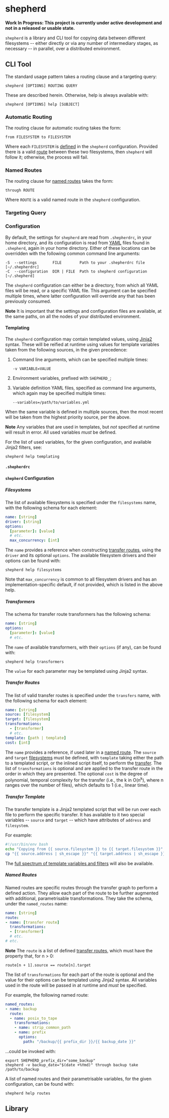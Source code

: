 # shepherd

**Work In Progress: This project is currently under active development
and not in a released or usable state.**

`shepherd` is a library and CLI tool for copying data between different
filesystems -- either directly or via any number of intermediary stages,
as necessary -- in parallel, over a distributed environment.

## CLI Tool

The standard usage pattern takes a routing clause and a targeting query:

    shepherd [OPTIONS] ROUTING QUERY

These are described herein. Otherwise, help is always available with:

    shepherd [OPTIONS] help [SUBJECT]

<!-- TODO: More operation modes, such as reporting, restarting, etc. -->

### Automatic Routing

The routing clause for automatic routing takes the form:

    from FILESYSTEM to FILESYSTEM

Where each `FILESYSTEM` is [defined](#filesystems) in the `shepherd`
configuration. Provided there is a valid [route](#transfer-routes)
between these two filesystems, then `shepherd` will follow it;
otherwise, the process will fail.

### Named Routes

The routing clause for [named routes](#named-routes-1) takes the form:

    through ROUTE

Where `ROUTE` is a valid named route in the `shepherd` configuration.

### Targeting Query

<!-- TODO -->

### Configuration

By default, the settings for `shepherd` are read from `.shepherdrc`, in
your home directory, and its configuration is read from
[YAML](https://yaml.org/) files found in `.shepherd`, again in your home
directory. Either of these locations can be overridden with the
following common command line arguments:

    -S  --settings       FILE        Path to your .shepherdrc file   [~/.shepherdrc]
    -C  --configuration  DIR | FILE  Path to shepherd configuration  [~/.shepherd]

The `shepherd` configuration can either be a directory, from which all
YAML files will be read, or a specific YAML file. This argument can be
specified multiple times, where latter configuration will override any
that has been previously consumed.

**Note** It is important that the settings and configuration files are
available, at the same paths, on all the nodes of your distributed
environment.

#### Templating

The `shepherd` configuration may contain templated values, using
[Jinja2](https://palletsprojects.com/p/jinja/) syntax. These will be
reified at runtime using values for template variables taken from the
following sources, in the given precedence:

1. Command line arguments, which can be specified multiple times:

       -v VARIABLE=VALUE

2. Environment variables, prefixed with `SHEPHERD_`;

3. Variable definition YAML files, specified as command line arguments,
   which again may be specified multiple times:

       --variables=/path/to/variables.yml

When the same variable is defined in multiple sources, then the most
recent will be taken from the highest priority source, per the above.

**Note** Any variables that are used in templates, but _not_ specified
at runtime will result in error. All used variables _must_ be defined.

For the list of used variables, for the given configuration, and
available Jinja2 filters, see:

    shepherd help templating

#### `.shepherdrc`

<!-- TODO -->

#### `shepherd` Configuration

##### Filesystems

The list of available filesystems is specified under the `filesystems`
name, with the following schema for each element:

```yaml
name: [string]
driver: [string]
options:
  [parameter]: [value]
  # etc.
  max_concurrency: [int]
```

The `name` provides a reference when constructing [transfer
routes](#transfer-routes), using the `driver` and its optional
`options`. The available filesystem drivers and their options can be
found with:

    shepherd help filesystems

Note that `max_concurrency` is common to all filesystem drivers and has
an implementation-specific default, if not provided, which is listed in
the above help.

##### Transformers

The schema for transfer route transformers has the following schema:

```yaml
name: [string]
options:
  [parameter]: [value]
  # etc.
```

The `name` of available transformers, with their `options` (if any),
can be found with:

    shepherd help transformers

The `value` for each parameter may be templated using Jinja2 syntax.

##### Transfer Routes

The list of valid transfer routes is specified under the `transfers`
name, with the following schema for each element:

```yaml
name: [string]
source: [filesystem]
target: [filesystem]
transformations:
  - [transformer]
  # etc.
template: [path | template]
cost: [int]
```

The `name` provides a reference, if used later in a [named
route](#named-routes-1). The `source` and `target`
[filesystems](#filesystems) must be defined, with `template` taking
either the path to a templated script, or the inlined script itself, to
perform the [transfer](#transfer-template). The list of
`transformations` is optional and are applied to the transfer route in
the order in which they are presented. The optional `cost` is the degree
of polynomial, temporal complexity for the transfer (i.e., the k in
O(n<sup>k</sup>), where n ranges over the number of files), which defaults to 1
(i.e., linear time).

<!-- TODO
A visualisation of the complete transfer graph can be obtained with:

    shepherd help transfers
-->

##### Transfer Template

The transfer template is a Jinja2 templated script that will be run over
each file to perform the specific transfer. It has available to it two
special variables -- `source` and `target` -- which have attributes of
`address` and `filesystem`.

For example:

```bash
#!/usr/bin/env bash
echo "Copying from {{ source.filesystem }} to {{ target.filesystem }}"
cp "{{ source.address | sh_escape }}" "{{ target.address | sh_escape }}"
```

The [full spectrum of template variables and filters](#templating) will
also be available.

##### Named Routes

Named routes are specific routes through the transfer graph to perform a
defined action. They allow each part of the route to be further
augmented with additional, parametrisable transformations. They take the
schema, under the `named_routes` name:

```yaml
name: [string]
route:
- name: [transfer route]
  transformations:
  - [transformer]
  # etc.
# etc.
```

**Note** The `route` is a list of defined [transfer
routes](#transfer-routes), which must have the property that, for n > 0:

    route[n + 1].source == route[n].target

The list of `transformations` for each part of the route is optional and
the value for their options can be templated using Jinja2 syntax. All
variables used in the route will be passed in at runtime and _must_ be
specified.

For example, the following named route:

```yaml
named_routes:
- name: backup
  route:
  - name: posix_to_tape
    transformations:
    - name: strip_common_path
    - name: prefix
      options:
        path: "/backup/{{ prefix_dir }}/{{ backup_date }}"
```

...could be invoked with:

    export SHEPHERD_prefix_dir="some_backup"
    shepherd -v backup_date="$(date +%Ymd)" through backup take /path/to/backup

A list of named routes and their parametrisable variables, for the given
configuration, can be found with:

    shepherd help routes

## Library

<!-- TODO Library documentation here... -->
